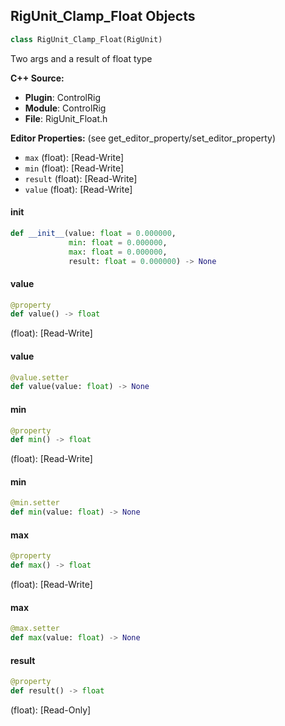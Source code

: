 ## RigUnit_Clamp_Float Objects

```python
class RigUnit_Clamp_Float(RigUnit)
```

Two args and a result of float type

**C++ Source:**

- **Plugin**: ControlRig
- **Module**: ControlRig
- **File**: RigUnit_Float.h

**Editor Properties:** (see get_editor_property/set_editor_property)

- ``max`` (float):  [Read-Write]
- ``min`` (float):  [Read-Write]
- ``result`` (float):  [Read-Write]
- ``value`` (float):  [Read-Write]

<a id="unreal.RigUnit_Clamp_Float.__init__"></a>

#### __init__

```python
def __init__(value: float = 0.000000,
             min: float = 0.000000,
             max: float = 0.000000,
             result: float = 0.000000) -> None
```

<a id="unreal.RigUnit_Clamp_Float.value"></a>

#### value

```python
@property
def value() -> float
```

(float):  [Read-Write]

<a id="unreal.RigUnit_Clamp_Float.value"></a>

#### value

```python
@value.setter
def value(value: float) -> None
```

<a id="unreal.RigUnit_Clamp_Float.min"></a>

#### min

```python
@property
def min() -> float
```

(float):  [Read-Write]

<a id="unreal.RigUnit_Clamp_Float.min"></a>

#### min

```python
@min.setter
def min(value: float) -> None
```

<a id="unreal.RigUnit_Clamp_Float.max"></a>

#### max

```python
@property
def max() -> float
```

(float):  [Read-Write]

<a id="unreal.RigUnit_Clamp_Float.max"></a>

#### max

```python
@max.setter
def max(value: float) -> None
```

<a id="unreal.RigUnit_Clamp_Float.result"></a>

#### result

```python
@property
def result() -> float
```

(float):  [Read-Only]

<a id="unreal.RigUnit_MapRange_Float"></a>